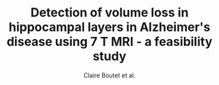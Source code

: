 ---
cat: gaia
subcat: ginkgo
bestof: false
author: Claire Boutet et al.
title: Detection of volume loss in hippocampal layers in Alzheimer's disease using 7 T MRI - a feasibility study
journal: NeuroImage. Clinical
year: 2014
type: article
doi: 10.1016/j.nicl.2014.07.011
---